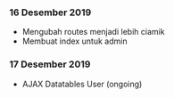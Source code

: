 ### 16 Desember 2019
- Mengubah routes menjadi lebih ciamik
- Membuat index untuk admin
  
### 17 Desember 2019
- AJAX Datatables User (ongoing)